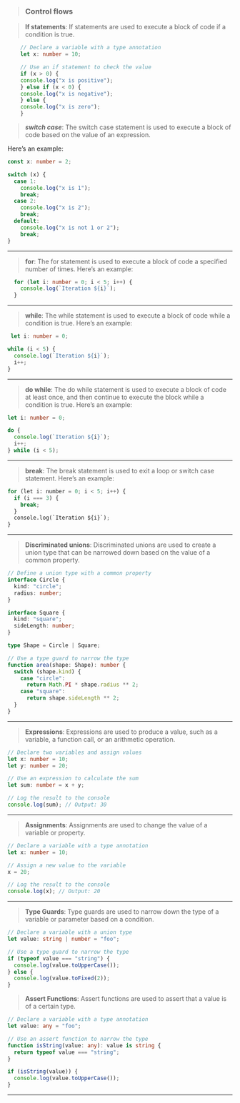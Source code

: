 > ### Control flows 

> **If statements**: If statements are used to execute a block of code if a condition is true.

```TypeScript
    // Declare a variable with a type annotation
    let x: number = 10;

    // Use an if statement to check the value
    if (x > 0) {
    console.log("x is positive");
    } else if (x < 0) {
    console.log("x is negative");
    } else {
    console.log("x is zero");
    }
```
>  ***switch case***: The switch case statement is used to execute a block of code based on the value of an expression.

 Here’s an example:
```typescript
const x: number = 2;

switch (x) {
  case 1:
    console.log("x is 1");
    break;
  case 2:
    console.log("x is 2");
    break;
  default:
    console.log("x is not 1 or 2");
    break;
}

```
---

> **for**: The for statement is used to execute a block of code a specified number of times.
 Here’s an example:
```TypeScript
  for (let i: number = 0; i < 5; i++) {
    console.log(`Iteration ${i}`);
  }
```
---
> **while**: The while statement is used to execute a block of code while a condition is true.
 Here’s an example:

```typescript
 let i: number = 0;

while (i < 5) {
  console.log(`Iteration ${i}`);
  i++;
}
```
---
> **do while**: The do while statement is used to execute a block of code at least once, and then continue to execute the block while a condition is true.
 Here’s an example:

```typescript
let i: number = 0;

do {
  console.log(`Iteration ${i}`);
  i++;
} while (i < 5);

```
---
> **break**: The break statement is used to exit a loop or switch case statement. 
Here’s an example:
```python
for (let i: number = 0; i < 5; i++) {
  if (i === 3) {
    break;
  }
  console.log(`Iteration ${i}`);
}
```

---
> **Discriminated unions**: Discriminated unions are used to create a union type that can be narrowed down based on the value of a common property.

```TypeScript
// Define a union type with a common property
interface Circle {
  kind: "circle";
  radius: number;
}

interface Square {
  kind: "square";
  sideLength: number;
}

type Shape = Circle | Square;

// Use a type guard to narrow the type
function area(shape: Shape): number {
  switch (shape.kind) {
    case "circle":
      return Math.PI * shape.radius ** 2;
    case "square":
      return shape.sideLength ** 2;
  }
}
```
---
> **Expressions**: Expressions are used to produce a value, such as a variable, a function call, or an arithmetic operation.

```TypeScript
// Declare two variables and assign values
let x: number = 10;
let y: number = 20;

// Use an expression to calculate the sum
let sum: number = x + y;

// Log the result to the console
console.log(sum); // Output: 30

```
---
> **Assignments**: Assignments are used to change the value of a variable or property.

```TypeScript
// Declare a variable with a type annotation
let x: number = 10;

// Assign a new value to the variable
x = 20;

// Log the result to the console
console.log(x); // Output: 20

```
---
> **Type Guards**: Type guards are used to narrow down the type of a variable or parameter based on a condition.

```TypeScript
// Declare a variable with a union type
let value: string | number = "foo";

// Use a type guard to narrow the type
if (typeof value === "string") {
  console.log(value.toUpperCase());
} else {
  console.log(value.toFixed(2));
}

```
> **Assert Functions**: Assert functions are used to assert that a value is of a certain type.

```TypeScript
// Declare a variable with a type annotation
let value: any = "foo";

// Use an assert function to narrow the type
function isString(value: any): value is string {
  return typeof value === "string";
}

if (isString(value)) {
  console.log(value.toUpperCase());
}
```
---

